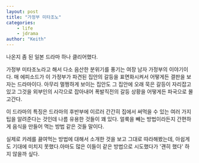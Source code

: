 ```yaml
---
layout: post
title: "가정부 미타조노"
categories:
    - life
    - jdrama
author: "Keith"
---
```


나온지 좀 된 일본 드라마 하나 클리어했다. 

가정부 미타조노라고 해서 다소 음산한 분위기를 풍기는 여장 남자 가정부의 이야기이다. 매 에피소드가 이 가정부가 파견된 집안의 갈등을 표면화시켜서 어떻게든 결판을 보자는 드라마이다. 아무리 멀쩡하게 보이는 집안도 그 집안에 오래 묵은 갈등이 자리잡고 있고 그것을 외부인의 시각으로 잡아내어 폭발직전의 갈등 상황을 어떻게든 파국으로 몰고간다.

이 드라마의 특징은 드라마의 후반부에 이르러 간간히 집에서 써먹을 수 있는 여러 가지 팁을 알려준다는 것인데 나름 유용한 것들이 꽤 있다. 얼룩을 빼는 방법이라든지 간편하게 음식을 만들어 먹는 방법 같은 것들 말이다.

실제로 카레를 끓여먹는 방법에 대해서 소개한 것을 보고 그대로 따라해봤는데, 아쉽게도 기대에 미치지 못했다.아마도 많은 이들이 같은 방법으로 시도했다가 '괜히 했다' 하지 않을까 싶다.
